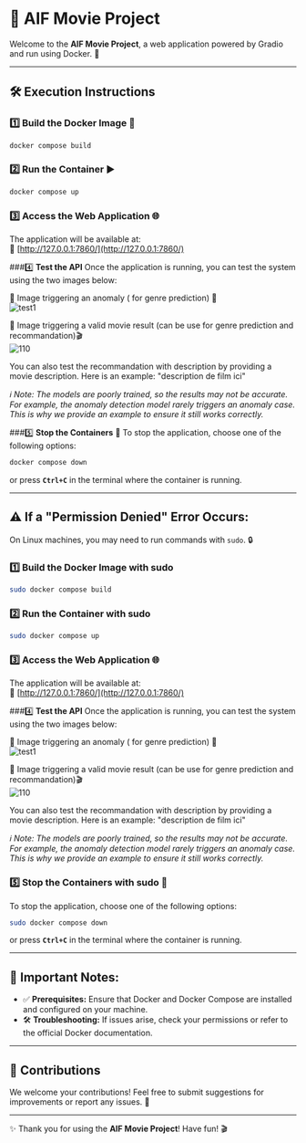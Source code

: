 # 🎥 AIF Movie Project

Welcome to the **AIF Movie Project**, a web application powered by Gradio and run using Docker. 🚀

---

## 🛠️ **Execution Instructions**

### 1️⃣ **Build the Docker Image** 🐳
```bash
docker compose build
```

### 2️⃣ **Run the Container** ▶️
```bash
docker compose up
```

### 3️⃣ **Access the Web Application** 🌐
The application will be available at:  
🔗 [http://127.0.0.1:7860/](http://127.0.0.1:7860/)

###4️⃣ **Test the API**
Once the application is running, you can test the system using the two images below:

📌 Image triggering an anomaly ( for genre prediction) 🛑
<br>
![test1](https://github.com/user-attachments/assets/88946dbc-ffa5-4f43-b354-eed2bebd9e52)


📌 Image triggering a valid movie result (can be use for genre prediction and recommandation)🎬 
<br>
![110](https://github.com/user-attachments/assets/6d34c32b-1ca9-479c-b331-efa0085ad3f1)


You can also test the recommandation with description by providing a movie description. Here is an example:
"description de film ici"

*ℹ️ Note: The models are poorly trained, so the results may not be accurate.
For example, the anomaly detection model rarely triggers an anomaly case. This is why we provide an example to ensure it still works correctly.*

###5️⃣ **Stop the Containers** 🛑
To stop the application, choose one of the following options:  
```bash
docker compose down
```
or press **`Ctrl+C`** in the terminal where the container is running.

---

## ⚠️ **If a "Permission Denied" Error Occurs:**

On Linux machines, you may need to run commands with `sudo`. 🔒

### 1️⃣ **Build the Docker Image with sudo**
```bash
sudo docker compose build
```

### 2️⃣ **Run the Container with sudo**
```bash
sudo docker compose up
```

### 3️⃣ **Access the Web Application** 🌐
The application will be available at:  
🔗 [http://127.0.0.1:7860/](http://127.0.0.1:7860/)

###4️⃣ **Test the API**
Once the application is running, you can test the system using the two images below:

📌 Image triggering an anomaly ( for genre prediction) 🛑 
<br>
![test1](https://github.com/user-attachments/assets/88946dbc-ffa5-4f43-b354-eed2bebd9e52)


📌 Image triggering a valid movie result (can be use for genre prediction and recommandation)🎬
<br>
![110](https://github.com/user-attachments/assets/6d34c32b-1ca9-479c-b331-efa0085ad3f1)


You can also test the recommandation with description by providing a movie description. Here is an example:
"description de film ici"

*ℹ️ Note: The models are poorly trained, so the results may not be accurate.
For example, the anomaly detection model rarely triggers an anomaly case. This is why we provide an example to ensure it still works correctly.*

### 5️⃣ **Stop the Containers with sudo** 🛑
To stop the application, choose one of the following options:  
```bash
sudo docker compose down
```
or press **`Ctrl+C`** in the terminal where the container is running.

---

## 📌 **Important Notes:**
- ✅ **Prerequisites:** Ensure that Docker and Docker Compose are installed and configured on your machine.  
- 🛠️ **Troubleshooting:** If issues arise, check your permissions or refer to the official Docker documentation.  

---

## 🤝 **Contributions**
We welcome your contributions! Feel free to submit suggestions for improvements or report any issues. 🚀

---

✨ Thank you for using the **AIF Movie Project**! Have fun! 🎬
